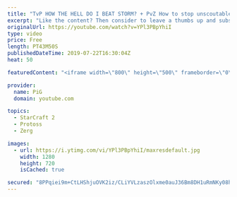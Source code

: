 ```yaml
---
title: "TvP HOW THE HELL DO I BEAT STORM? + PvZ How to stop unscoutable roach allin? - Newbie Stream"
excerpt: "Like the content? Then consider to leave a thumbs up and subscribe! ;) Videos don’t appear in your feed and you want to get notified about new uploads? Press the bell Icon :) -- Watch live at https://www.twitch.tv/x5_pig My Website: https://pigstarcraft.com/ My Twitter: https://twitter.com/x5_PiG My"
originalUrl: https://youtube.com/watch?v=YPl3PBpYhiI
type: video
price: Free
length: PT43M50S
publishedDateTime: 2019-07-22T16:30:04Z
heat: 50

featuredContent: "<iframe width=\"800\" height=\"500\" frameborder=\"0\" src=\"https://www.youtube.com/embed/YPl3PBpYhiI\" allow=\"accelerometer; autoplay; encrypted-media; gyroscope; picture-in-picture\" allowfullscreen></iframe>"

provider:
  name: PiG
  domain: youtube.com

topics:
  - StarCraft 2
  - Protoss
  - Zerg

images:
  - url: https://i.ytimg.com/vi/YPl3PBpYhiI/maxresdefault.jpg
    width: 1280
    height: 720
    isCached: true

secured: "8PPqiei9m+CtLHShjuOVK2iz/CLiYVLzaszOlxme0auJ36Bm8DH1uRmNKy08hJyTLYQ2ggAKGEbUCdUi3nUcIieyw03NZ2iyT7C9T8Dqhl0GIE0XaGrNRzF3lv9Q5mwzz6JRK7jlsxDw7c7v5uzbth44GJAFS6diWCtKbTm5MZ4SmyzlXJc2xHx9SqOoQOqnKPoHzQlnym8U/xDc1EdRtzouK0g2b/nFvXVw7DjTOUay3pAe3HknkmGoaNZE9p3PqkKOG6aQrg394o+WPfHT14e/qvdzM4lmHlQHNEK+kYHPVcPtlIt1byt8vJFfiUqN4jvKgsUllxi4H98XcYVTvamt0dAgbbgOWY26Z27eF6WKj/p+WPTMEDOGtAzV51PohvLWmJBMLW4dxgOQt4AJz2rYHqWY+vSW29DuIBRNZa8=;DZAU7ejw7Jcntwl58vsqSQ=="
---
```



